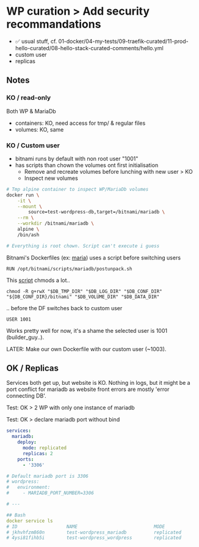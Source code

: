 # WP curation > Add security recommandations

- ✅ usual stuff, cf. 01-docker/04-my-tests/09-traefik-curated/11-prod-hello-curated/08-hello-stack-curated-comments/hello.yml
- custom user
- replicas

## Notes

### KO / read-only

Both WP & MariaDb

- containers: KO, need access for tmp/ & regular files
- volumes: KO, same

### KO / Custom user

- bitnami runs by default with non root user "1001"
- has scripts than chown the volumes ont first initialisation
  - Remove and recreate volumes before lunching with new user > KO
  - Inspect new volumes

```bash
# Tmp alpine container to inspect WP/MariaDb volumes
docker run \
    -it \
    --mount \
        source=test-wordpress-db,target=/bitnami/mariadb \
    --rm \
    --workdir /bitnami/mariadb \
    alpine \
    /bin/ash

# Everything is root chown. Script can't execute i guess
```

Bitnami's Dockerfiles (ex: [maria](https://github.com/bitnami/bitnami-docker-mariadb/blob/10.3.23-debian-10-r18/10.3/debian-10/Dockerfile)) uses a script before switching users

`RUN /opt/bitnami/scripts/mariadb/postunpack.sh`

This [script](https://github.com/bitnami/bitnami-docker-mariadb/blob/10.3.23-debian-10-r18/10.3/debian-10/rootfs/opt/bitnami/scripts/mariadb/postunpack.sh) chmods a lot..

`chmod -R g+rwX "$DB_TMP_DIR" "$DB_LOG_DIR" "$DB_CONF_DIR" "${DB_CONF_DIR}/bitnami" "$DB_VOLUME_DIR" "$DB_DATA_DIR"`

.. before the DF switches back to custom user

`USER 1001`

Works pretty well for now, it's a shame the selected user is 1001 (builder_guy..).

LATER: Make our own Dockerfile with our custom user (~1003).

## OK / Replicas

Services both get up, but website is KO. Nothing in logs, but it might be a port conflict for mariadb as website front errors are mostly 'error connecting DB'.

Test: OK > 2 WP with only one instance of mariadb

Test: OK > declare mariadb port without bind

```yaml
services:
  mariadb:
    deploy:
      mode: replicated
      replicas: 2
    ports:
      - '3306'

# Default mariadb port is 3306
# wordpress:
#   environment:
#     - MARIADB_PORT_NUMBER=3306

# ---

## Bash
docker service ls
# ID                  NAME                            MODE                REPLICAS            IMAGE                      PORTS
# jkhvhfzm860n        test-wordpress_mariadb          replicated          2/2                 bitnami/mariadb:10.3       *:30049->3306/tcp
# 4ysi81fihb5i        test-wordpress_wordpress        replicated          2/2                 bitnami/wordpress:5        *:30047->8080/tcp, *:30048->8443/tcp
```
